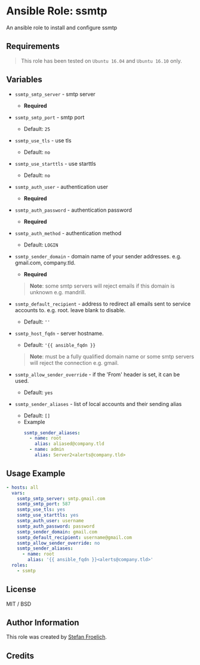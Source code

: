 # Ansible Role: ssmtp

An ansible role to install and configure ssmtp

## Requirements

> This role has been tested on `Ubuntu 16.04` and `Ubuntu 16.10` only.

## Variables

- `ssmtp_smtp_server` - smtp server
  - **Required**
- `ssmtp_smtp_port` - smtp port
  - Default: `25`
- `ssmtp_use_tls` - use tls
  - Default: `no`
- `ssmtp_use_starttls` - use starttls
  - Default: `no`

- `ssmtp_auth_user` - authentication user
  - **Required**
- `ssmtp_auth_password` - authentication password
  - **Required**
- `ssmtp_auth_method` - authentication method
  - Default: `LOGIN`

- `ssmtp_sender_domain` - domain name of your sender addresses. e.g. gmail.com, company.tld.
  - **Required**
  > **Note**: some smtp servers will reject emails if this domain is unknown e.g. mandrill.

- `ssmtp_default_recipient` - address to redirect all emails sent to service accounts to. e.g. root. leave blank to disable.
  - Default: `''`

- `ssmtp_host_fqdn` - server hostname.
  - Default: `'{{ ansible_fqdn }}`
  > **Note**: must be a fully qualified domain name or some smtp servers will reject the connection e.g. gmail.

- `ssmtp_allow_sender_override` - if the 'From' header is set, it can be used.
  - Default: `yes`

- `ssmtp_sender_aliases` - list of local accounts and their sending alias
  - Default: `[]`
  - Example
    ```yaml
    ssmtp_sender_aliases:
      - name: root
        alias: aliased@company.tld
      - name: admin
        alias: Server2<alerts@company.tld>
    ```

## Usage Example

```yaml
- hosts: all
  vars:
    ssmtp_smtp_server: smtp.gmail.com
    ssmtp_smtp_port: 587
    ssmtp_use_tls: yes
    ssmtp_use_starttls: yes
    ssmtp_auth_user: username
    ssmtp_auth_password: password
    ssmtp_sender_domain: gmail.com
    ssmtp_default_recipient: username@gmail.com
    ssmtp_allow_sender_override: no
    ssmtp_sender_aliases:
      - name: root
        alias: '{{ ansible_fqdn }}<alerts@company.tld>'
  roles:
    - ssmtp
```



## License

MIT / BSD

## Author Information

This role was created by [Stefan Froelich](https://thedumbtechguy.blogspot.com/).

## Credits